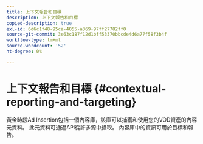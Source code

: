 ```yaml
---
title: 上下文報告和目標
description: 上下文報告和目標
copied-description: true
exl-id: 6d6c1f48-95ca-4055-a369-97ff27782ff0
source-git-commit: 3e63c187f12d1bff53370bbcde4d6a77f58f3b4f
workflow-type: tm+mt
source-wordcount: '52'
ht-degree: 0%

---
```


# 上下文報告和目標 {#contextual-reporting-and-targeting}

黃金時段Ad Insertion包括一個內容庫，該庫可以捕獲和使用您的VOD資產的內容元資料。 此元資料可通過API從許多源中攝取。 內容庫中的資訊可用於目標和報告。
